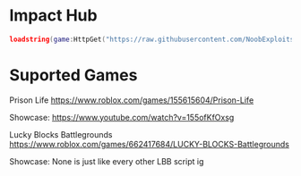 # Impact Hub
```lua
loadstring(game:HttpGet("https://raw.githubusercontent.com/NoobExploits/Scripts-ROBLOX/main/MainScript.lua"))();
```

# Suported Games
Prison Life
https://www.roblox.com/games/155615604/Prison-Life

Showcase: https://www.youtube.com/watch?v=155ofKfOxsg

Lucky Blocks Battlegrounds
https://www.roblox.com/games/662417684/LUCKY-BLOCKS-Battlegrounds

Showcase: None is just like every other LBB script ig
